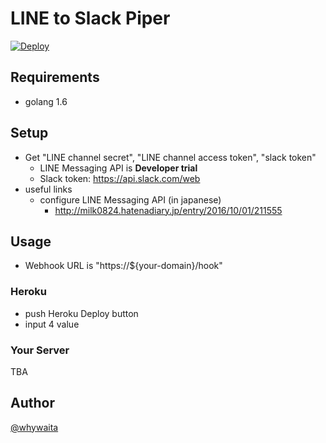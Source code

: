# LINE to Slack Piper 

[![Deploy](https://www.herokucdn.com/deploy/button.png)](https://heroku.com/deploy)

## Requirements

- golang 1.6

## Setup

- Get "LINE channel secret", "LINE channel access token", "slack token"
  - LINE Messaging API is **Developer trial**
  - Slack token: https://api.slack.com/web
- useful links
  - configure LINE Messaging API (in japanese)
    - http://milk0824.hatenadiary.jp/entry/2016/10/01/211555

## Usage

- Webhook URL is "https://${your-domain}/hook"

### Heroku

- push Heroku Deploy button
- input 4 value

### Your Server

TBA

## Author

[@whywaita](https://github.com/whywaita)
